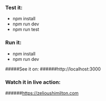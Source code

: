 ### Test it:

- npm install
- npm run dev
- npm run test

### Run it:

- npm install
- npm run dev

#####See it on:
######http://localhost:3000

### Watch it in live action:

######https://zelioushimilton.com
